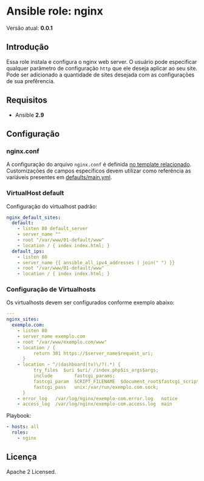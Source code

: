# Ansible role: nginx

Versão atual: **0.0.1**

## Introdução

Essa role instala e configura o nginx web server. O usuário pode especificar
qualquer parâmetro de configuração `http` que ele deseja aplicar ao seu site.
Pode ser adicionado a quantidade de sites desejada com as configurações de sua prefêrencia.

## Requisitos

- Ansible **2.9**

## Configuração

### nginx.conf

A configuração do arquivo `nginx.conf` é definida [no template relacionado](templates/nginx.conf.j2).
Customizações de campos específicos devem utilizar como referência as variáveis
presentes em [defaults/main.yml](defaults/main.yml).

### VirtualHost default

Configuração do virtualhost padrão:

```yaml
nginx_default_sites:
  default:
    - listen 80 default_server
    - server_name ""
    - root "/var/www/01-default/www"
    - location / { index index.html; }
  default_ips:
    - listen 80
    - server_name {{ ansible_all_ipv4_addresses | join(" ") }}
    - root "/var/www/01-default/www"
    - location / { index index.html; }
```

### Configuração de Virtualhosts

Os virtualhosts devem ser configurados conforme exemplo abaixo:

```yaml
---
nginx_sites:
  exemplo.com:
    - listen 80
    - server_name exemplo.com
    - root "/var/www/exemplo.com/www"
    - location / {
          return 301 https://$server_name$request_uri;
      }
    - location ~ ^/(dashboard|tv)\/?(.*) {
          try_files  $uri $uri/ /index.php$is_args$args;
          include        fastcgi_params;
          fastcgi_param  SCRIPT_FILENAME  $document_root$fastcgi_script_name;
          fastcgi_pass   unix:/var/run/exemplo.com.sock;
      }
    - error_log   /var/log/nginx/exemplo-com.error.log   notice
    - access_log  /var/log/nginx/exemplo-com.access.log  main
```

Playbook:

```yaml
- hosts: all
  roles:
    - nginx
```

## Licença

Apache 2 Licensed.
